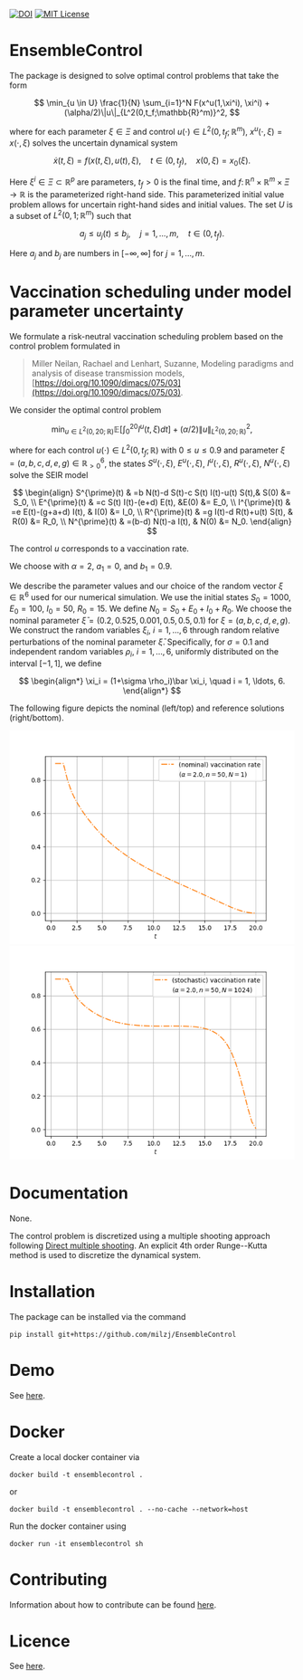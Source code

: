[![DOI](https://zenodo.org/badge/814172654.svg)](https://zenodo.org/doi/10.5281/zenodo.11669862)
[![MIT License](https://img.shields.io/badge/License-MIT-yellow.svg)](LICENSE)

# EnsembleControl

The package is designed to solve optimal control problems that take the form

$$
\min_{u \in U} \frac{1}{N} \sum_{i=1}^N F(x^u(1,\xi^i), \xi^i) + (\alpha/2)\|u\|_{L^2(0,t_f;\mathbb{R}^m)}^2,
$$

where for each parameter $\xi \in \Xi$ and control $u(\cdot) \in L^2(0,t_f;\mathbb{R}^m)$, $x^u(\cdot, \xi) = x(\cdot, \xi)$ solves the uncertain dynamical system

$$
\dot{x}(t, \xi)  = f(x(t,\xi), u(t), \xi), \quad t \in (0,t_f), \quad x(0,\xi) = x_0(\xi).
$$

Here $\xi^i \in \Xi \subset \mathbb{R}^p$ are parameters, $t_f > 0$ is the final time, and
$f \colon \mathbb{R}^n  \times \mathbb{R}^m \times \Xi \to \mathbb{R}$ is the parameterized right-hand side.
This parameterized initial value problem allows for uncertain right-hand sides and initial values.
The set $U$ is a subset of $L^2(0,1;\mathbb{R}^m)$ such that 

$$
a_j \leq u_j(t) \leq b_j, \quad j = 1, \ldots, m, \quad t \in (0,t_f).
$$

Here $a_j$ and $b_j$ are numbers in $[-\infty, \infty]$ for $j=1, \dots, m$.

# Vaccination scheduling under model parameter uncertainty

We formulate a risk-neutral vaccination scheduling problem based on the control problem formulated in 

> Miller Neilan, Rachael and Lenhart, Suzanne, Modeling paradigms and analysis of disease transmission models, [https://doi.org/10.1090/dimacs/075/03](https://doi.org/10.1090/dimacs/075/03).

We consider the optimal control problem 

$$
\min_{u \in L^2(0, 20;\mathbb{R})} \mathbb{E}\Big[\int_{0}^{20} I^u(t,\xi) dt\Big]+(\alpha/2)\|u\|_{L^2(0,20;\mathbb{R})}^2,
$$

where for each  control $u(\cdot) \in L^2(0, t_f;\mathbb{R})$
with $0 \leq u \leq 0.9$ and parameter 
$\xi = (a, b, c, d, e, g) \in \mathbb{R}_{>0}^6$,
the states 
$S^u(\cdot,\xi)$, $E^u(\cdot, \xi)$, $I^u(\cdot,\xi)$, $R^u(\cdot,\xi)$,
$N^u(\cdot, \xi)$ 
solve the SEIR model 

$$
\begin{align}
S^{\prime}(t) & =b N(t)-d S(t)-c S(t) I(t)-u(t) S(t),& S(0)  &= S_0, \\
E^{\prime}(t) & =c S(t) I(t)-(e+d) E(t),  &E(0)  &= E_0, \\
I^{\prime}(t) & =e E(t)-(g+a+d) I(t), & I(0)  &= I_0, \\
R^{\prime}(t) & =g I(t)-d R(t)+u(t) S(t), & R(0)  &= R_0,  \\
N^{\prime}(t) & =(b-d) N(t)-a I(t), & N(0)  &= N_0.  
\end{align}
$$

The control $u$ corresponds to a vaccination rate.

We choose with $\alpha = 2$, $a_1 = 0$, and $b_1 = 0.9$.

We describe the parameter values and our
choice of the random vector $\xi \in \mathbb{R}^6$
used for our numerical simulation.
We use the initial states
$S_0 = 1000$, 
$E_0 = 100$,
$I_0 = 50$,
$R_0 = 15$.
We define $N_0 = S_0 + E_0 + I_0 + R_0$. 
We choose the nominal parameter 
$\bar \xi = (0.2, 0.525, 0.001, 0.5, 0.5, 0.1)$
for $\xi = (a, b, c, d, e, g)$.
We construct the random variables $\xi_i$, $i = 1, \ldots, 6$ through 
random relative
perturbations of the nominal parameter $\bar \xi$. Specifically,
for $\sigma = 0.1$ and independent random variables
$\rho_i$, $i = 1, \ldots, 6$, uniformly distributed on 
the interval $[-1,1]$, we define

$$
\begin{align*}
\xi_i = (1+\sigma \rho_i)\bar \xi_i, \quad i = 1, \ldots, 6.
\end{align*}
$$

The following figure depicts the nominal (left/top) and reference solutions
(right/bottom).

![](demo/vaccination_schedule/output/nominal_vaccination_rate.png)
![](demo/vaccination_schedule/output/stochastic_vaccination_rate.png)

# Documentation

None.

The control problem is discretized using a multiple shooting approach
following [Direct multiple shooting](https://github.com/casadi/casadi/blob/main/docs/examples/python/direct_multiple_shooting.py).
An explicit 4th order Runge--Kutta method is used to discretize the dynamical system.

# Installation

The package can be installed via the command

```
pip install git+https://github.com/milzj/EnsembleControl
```

# Demo

See [here](/demo).

# Docker

Create a local docker container via

```
docker build -t ensemblecontrol .
```

or

```
docker build -t ensemblecontrol . --no-cache --network=host
```

Run the docker container using

```
docker run -it ensemblecontrol sh
```

# Contributing

Information about how to contribute can be found
[here](CONTRIBUTING.md).

# Licence

See [here](LICENSE).
